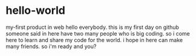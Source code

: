 # hello-world
my-first product in web
hello everybody.
this is my first day on github someone said in here have two many people who is big coding.
so i come here to learn and share my code for the world.
i hope in here can make many friends.
so i'm ready and you?
